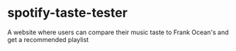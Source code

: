 # spotify-taste-tester

A website where users can compare their music taste to Frank Ocean's and get a recommended playlist
